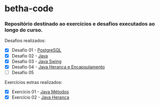 # betha-code

### Repositório destinado ao exercícios e desafios executados ao longo do curso.


Desafios realizados:
- [x] Desafio 01 - [PostgreSQL](https://github.com/tjulioh/betha-code/blob/main/desafio/1/)
- [x] Desafio 02 - [Java](https://github.com/tjulioh/betha-code/blob/main/desafio/2/)
- [X] Desafio 03 - [Java Swing](https://github.com/tjulioh/betha-code/blob/main/desafio/3/)
- [X] Desafio 04 - [Java Herança e Encapsulamento](https://github.com/tjulioh/betha-code/blob/main/desafio/4/)
- [ ] Desafio 05

Exercícios extras realizados:
- [x] Exercício 01 - [Java Métodos](https://github.com/tjulioh/betha-code/blob/main/extra/1/)
- [x] Exercício 02 - [Java Herança](https://github.com/tjulioh/betha-code/blob/main/extra/2/)
